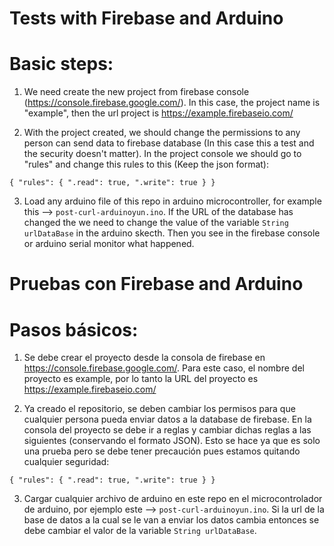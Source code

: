 Tests with Firebase and Arduino
===============================

# Basic steps:

1) We need create the new project from firebase console (https://console.firebase.google.com/). In this case, the project name is "example", then the url project is https://example.firebaseio.com/

2) With the project created,  we should change the permissions to any person can send data to firebase database (In this case this a test and the security doesn't matter). In the project console we should go to "rules" and change this rules to this (Keep the json format):

`{
  "rules": {
    ".read": true,
    ".write": true
  }
}`

3) Load any arduino file of this repo in arduino microcontroller, for example this --> `post-curl-arduinoyun.ino`. If the URL of the database has changed the we need to change the value of the variable `String urlDataBase` in the arduino skecth. Then you see in the firebase console or arduino serial monitor what happened.


Pruebas con Firebase and Arduino
================================

# Pasos básicos:

1) Se debe crear el proyecto desde la consola de firebase en https://console.firebase.google.com/. Para este caso, el nombre del proyecto es example, por lo tanto la URL del proyecto es https://example.firebaseio.com/

2) Ya creado el repositorio, se deben cambiar los permisos para que cualquier persona pueda enviar datos a la database de firebase. En la consola del proyecto se debe ir a reglas y cambiar dichas reglas a las siguientes (conservando el formato JSON). Esto se hace ya que es solo una prueba pero se debe tener precaución pues estamos quitando cualquier seguridad:

`{
  "rules": {
    ".read": true,
    ".write": true
  }
}`

3) Cargar cualquier archivo de arduino en este repo en el microcontrolador de arduino, por ejemplo este --> `post-curl-arduinoyun.ino`. Si la url de la base de datos a la cual se le van a enviar los datos cambia entonces se debe cambiar el valor de la variable `String urlDataBase`.
